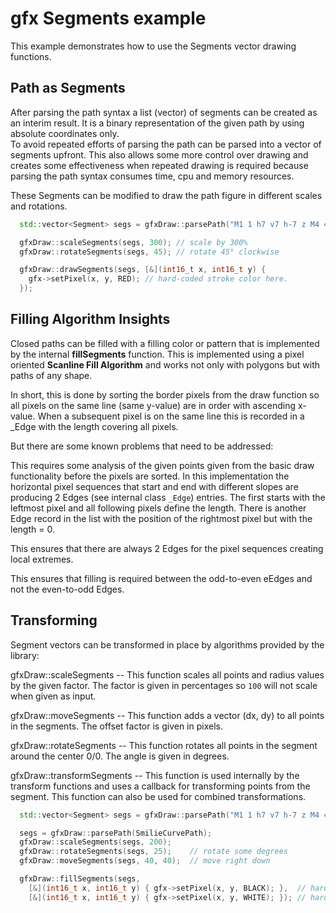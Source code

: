 # gfx Segments example

This example demonstrates how to use the Segments vector drawing functions.

## Path as Segments

After parsing the path syntax a list (vector) of segments can be created as an interim result.  It is a binary
representation of the given path by using absolute coordinates only.  
To avoid repeated efforts of parsing the path can be parsed into a vector of segments upfront.  This also allows some
more control over drawing and creates some effectiveness when repeated drawing is required because parsing the path
syntax consumes time, cpu and memory resources.

These Segments can be modified to draw the path figure in different scales and rotations.

```cpp
  std::vector<Segment> segs = gfxDraw::parsePath("M1 1 h7 v7 h-7 z M4 4 h1 v1 h-1 z");

  gfxDraw::scaleSegments(segs, 300); // scale by 300%
  gfxDraw::rotateSegments(segs, 45); // rotate 45° clockwise

  gfxDraw::drawSegments(segs, [&](int16_t x, int16_t y) {
    gfx->setPixel(x, y, RED); // hard-coded stroke color here.
  });
```


## Filling Algorithm Insights

Closed paths can be filled with a filling color or pattern that is implemented by the internal **fillSegments** function.
This is implemented using a pixel oriented **Scanline Fill Algorithm** and works not only with polygons but with paths of any shape.

In short, this is done by sorting the border pixels from the draw function so all pixels on the same line (same y-value) are in order with ascending x-value.
When a subsequent pixel is on the same line this is recorded in a _Edge with the length covering all pixels.

But there are some known problems that need to be addressed:

This requires some analysis of the given points given from the basic draw functionality before the pixels are sorted.
In this implementation the horizontal pixel sequences that start and end with different slopes are producing 2 Edges (see internal class `_Edge`) entries.  The first starts with the leftmost pixel and all following pixels define the length.  There is another Edge record in the list with the position of the rightmost pixel but with the length = 0.

This ensures that there are always 2 Edges for the pixel sequences creating local extremes.

This ensures that filling is required between the odd-to-even eEdges and not the even-to-odd Edges.


## Transforming

Segment vectors can be transformed in place by algorithms provided by the library:

gfxDraw::scaleSegments -- This function scales all points and radius values by the given factor.  The factor is given in
percentages so `100` will not scale when given as input.

gfxDraw::moveSegments -- This function adds a vector (dx, dy) to all points in the segments.  The offset factor is given
in pixels.

gfxDraw::rotateSegments -- This function rotates all points in the segment around the center 0/0. The angle is given in degrees.

gfxDraw::transformSegments -- This function is used internally by the transform functions and uses a callback for transforming points from the segment. This function can also be used for combined transformations.


```cpp
  std::vector<Segment> segs = gfxDraw::parsePath("M1 1 h7 v7 h-7 z M4 4 h1 v1 h-1 z");

  segs = gfxDraw::parsePath(SmilieCurvePath);
  gfxDraw::scaleSegments(segs, 200);
  gfxDraw::rotateSegments(segs, 25);    // rotate some degrees
  gfxDraw::moveSegments(segs, 40, 40);  // move right down

  gfxDraw::fillSegments(segs,
    [&](int16_t x, int16_t y) { gfx->setPixel(x, y, BLACK); },  // hard-coded stroke color here.
    [&](int16_t x, int16_t y) { gfx->setPixel(x, y, WHITE); }); // hard-coded fill color here.
```


